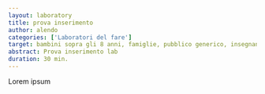 ```yaml
---
layout: laboratory
title: prova inserimento
author: alendo
categories: ['Laboratori del fare']
target: bambini sopra gli 8 anni, famiglie, pubblico generico, insegnanti, studenti delle secondarie (6-10 per volta).
abstract: Prova inserimento lab
duration: 30 min.
---
```


Lorem ipsum
